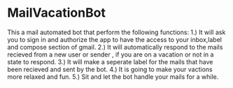 # MailVacationBot
This a mail automated bot that perform the following functions:
1.) It will ask you to sign in and authorize the app to have the access to your inbox,label and compose section of gmail.
2.) It will automatically respond to the mails recieved from a new user or sender , if you are on a vacation or not in a state to respond.
3.) It will make a seperate label for the mails that have been recieved and sent by the bot.
4.) It is going to make your vactions more relaxed and fun.
5.) Sit and let the bot handle your mails for a while.
